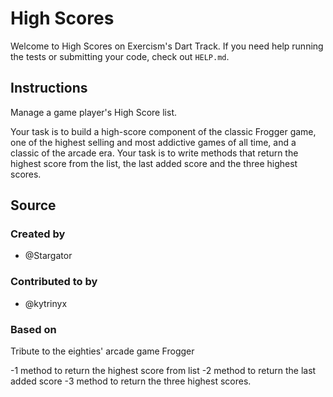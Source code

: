 # High Scores

Welcome to High Scores on Exercism's Dart Track.
If you need help running the tests or submitting your code, check out `HELP.md`.

## Instructions

Manage a game player's High Score list.

Your task is to build a high-score component of the classic Frogger game, one of the highest selling and most addictive games of all time, and a classic of the arcade era.
Your task is to write methods that return the highest score from the list, the last added score and the three highest scores.

## Source

### Created by

- @Stargator

### Contributed to by

- @kytrinyx

### Based on

Tribute to the eighties' arcade game Frogger

-1 method to return the highest score from list
-2 method to return the last added score 
-3 method to return the three highest scores.
